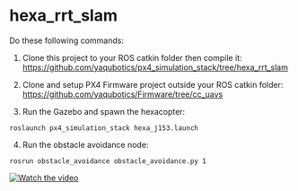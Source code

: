 # hexa_rrt_slam

Do these following commands:
1. Clone this project to your ROS catkin folder then compile it:
https://github.com/yaqubotics/px4_simulation_stack/tree/hexa_rrt_slam

2. Clone and setup PX4 Firmware project outside your ROS catkin folder:
https://github.com/yaqubotics/Firmware/tree/cc_uavs

3. Run the Gazebo and spawn the hexacopter:
```
roslaunch px4_simulation_stack hexa_j153.launch
```

4. Run the obstacle avoidance node:
```
rosrun obstacle_avoidance obstacle_avoidance.py 1
```

[![Watch the video](https://img.youtube.com/vi/PnuEB_RsXnw/maxresdefault.jpg)](https://youtu.be/PnuEB_RsXnw)

